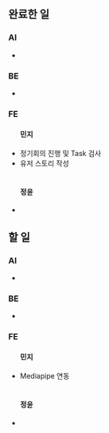 <h2>완료한 일</h2>
<h3>AI</h3>
<ul>
  <li></li>
</ul>

<h3>BE</h3>
<ul>
  <li></li>
</ul>

<h3>FE</h3>
<ul>
  <h4>민지</h4>
  <li>정기회의 진행 및 Task 검사</li>
  <li>유저 스토리 작성</li>
  <br>
  <h4>정윤</h4>
  <li></li>
</ul>

<h2>할 일</h2>
<h3>AI</h3>
<ul>
  <li></li>
</ul>

<h3>BE</h3>
<ul>
  <li></li>
</ul>

<h3>FE</h3>
<ul>
  <h4>민지</h4>
  <li>Mediapipe 연동</li>
  <br>
  <h4>정윤</h4>
  <li></li>
</ul>
